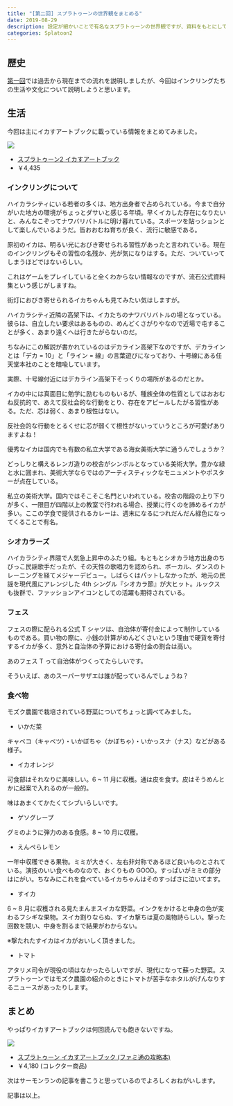 ```yaml
---
title: "[第二回] スプラトゥーンの世界観をまとめる"
date: 2019-08-29
description: 設定が細かいことで有名なスプラトゥーンの世界観ですが、資料をもとにして今まで判明していることについて大雑把にまとめてみました
categories: Splatoon2
---
```


## 歴史

[第一回](https://tkgstrator.work/posts/2019/01/07/splatoonworldview01.html)では過去から現在までの流れを説明しましたが、今回はインクリングたちの生活や文化について説明しようと思います。

## 生活

今回は主にイカすアートブックに載っている情報をまとめてみました。

<div class="vuepress-affiliate">
<img src="https://m.media-amazon.com/images/I/61-BUSdVyVL._SL200_.jpg"></img>
<ul>
<li><a href="https://www.amazon.co.jp/dp/4047332690/?tag=tkgstrator0f-22" target="_blank">スプラトゥーン2 イカすアートブック</a></li>
<li class="price">￥4,435</li>
</ul>
</div>

### インクリングについて

ハイカラシティにいる若者の多くは、地方出身者で占められている。今まで自分がいた地方の環境がちょっとダサいと感じる年頃。早くイカした存在になりたいと、みんなこぞってナワバリバトルに明け暮れている。スポーツを貼っションとして楽しんでいるようだ。皆おおむね育ちが良く、流行に敏感である。

原初のイカは、明るい光におびき寄せられる習性があったと言われている。現在のインクリングもその習性の名残か、光が気になりはする。ただ、ついていってしまうほどではないらしい。

これはゲームをプレイしていると全くわからない情報なのですが、流石公式資料集という感じがしますね。

街灯におびき寄せられるイカちゃんも見てみたい気はしますが。

ハイカラシティ近隣の高架下は、イカたちのナワバリバトルの場となっている。彼らは、自立したい要求はあるものの、めんどくさがりやなので近場で屯することが多く、あまり遠くへは行きたがらないのだ。

ちなみにこの解説が書かれているのはデカライン高架下なのですが、デカラインとは「デカ = 10」と「ライン = 線」の言葉遊びになっており、十号線にある任天堂本社のことを暗喩しています。

実際、十号線付近にはデカライン高架下そっくりの場所があるのだとか。

イカの中には真面目に勉学に励むものもいるが、種族全体の性質としてはおおむね反抗的で、あえて反社会的な行動をとり、存在をアピールしたがる習性がある。ただ、芯は弱く、あまり根性はない。

反社会的な行動をとるくせに芯が弱くて根性がないっていうところが可愛げありますよね！

優秀なイカは国内でも有数の私立大学である海女美術大学に通うんでしょうか？

どっしりと構えるレンガ造りの校舎がシンボルとなっている美術大学。豊かな緑と水に囲まれ、美術大学ならではのアーティスティックなモニュメントやポスターが点在している。

私立の美術大学。国内ではそこそこ名門といわれている。校舎の階段の上り下りが多く、一限目が四階以上の教室で行われる場合、授業に行くのを諦めるイカが多い。ここの学食で提供されるカレーは、週末になるにつれだんだん緑色になってくることで有名。

### シオカラーズ

ハイカラシティ界隈で人気急上昇中のふたり組。もともとシオカラ地方出身のちびっこ民謡歌手だったが、その天性の歌唱力を認められ、ボーカル、ダンスのトレーニングを経てメジャーデビュー。しばらくはパットしなかったが、地元の民謡を現代風にアレンジした 4th シングル『シオカラ節』が大ヒット。ルックスも抜群で、ファッションアイコンとしての活躍も期待されている。

### フェス

フェスの際に配られる公式 T シャツは、自治体が寄付金によって制作しているものである。買い物の際に、小銭の計算がめんどくさいという理由で硬貨を寄付するイカが多く、意外と自治体の予算における寄付金の割合は高い。

あのフェス T って自治体がつくってたらしいです。

そういえば、あのスーパーサザエは誰が配っているんでしょうね？

### 食べ物

モズク農園で栽培されている野菜についてちょっと調べてみました。

- いかだ菜

キャベコ（キャベツ）・いかぼちゃ（かぼちゃ）・いかっスナ（ナス）などがある様子。

- イカオレンジ

可食部はそれなりに美味しい。6 ~ 11 月に収穫。通は皮を食す。皮はそうめんとかに起案で入れるのが一般的。

味はあまくてかたくてシブいらしいです。

- ゲソグレープ

グミのように弾力のある食感。8 ~ 10 月に収穫。

- えんぺらレモン

一年中収穫できる果物。ミミが大きく、左右非対称であるほど良いものとされている。演技のいい食べものなので、おくりもの GOOD。すっぱいがミミの部分はにがい。ちなみにこれを食べているイカちゃんはそのすっぱさに泣いてます。

- すイカ

6 ~ 8 月に収穫される見たまんまスイカな野菜。インクをかけると中身の色が変わるフシギな果物。スイカ割りならぬ、すイカ撃ちは夏の風物詩らしい。撃った回数を競い、中身を割るまで結果がわからない。

※撃たれたすイカはイカがおいしく頂きました。

- トマト

アタリメ司令が現役の頃はなかったらしいですが、現代になって蘇った野菜。スプラトゥーンではモズク農園の紹介のときにトマトが苦手なホタルがげんなりするニュースがあったりします。

## まとめ

やっぱりイカすアートブックは何回読んでも飽きないですね。

<div class="vuepress-affiliate">
<img src="https://m.media-amazon.com/images/I/616x8yxKnqL._SL200_.jpg"></img>
<ul>
<li><a href="https://www.amazon.co.jp/dp/4047330736/?tag=tkgstrator0f-22" target="_blank">スプラトゥーン イカすアートブック (ファミ通の攻略本)</a></li>
<li class="price">￥4,180 (コレクター商品)</li>
</ul>
</div>

次はサーモンランの記事を書こうと思っているのでよろしくおねがいします。

記事は以上。
